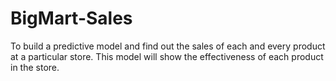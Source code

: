# BigMart-Sales
To build a predictive model and find out the sales of each and every  product at a particular store.
This model will show the effectiveness of each product in the store.

